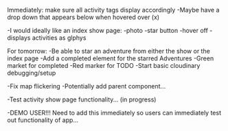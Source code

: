 Immediately: make sure all activity tags display accordingly
  -Maybe have a drop down that appears below when hovered over (x)

-I would ideally like an index show page:
  -photo
  -star button
  -hover off
      -displays activities as glphys


For tomorrow:
  -Be able to star an adventure from either the show or the index page
  -Add a completed element for the starred Adventures
    -Green market for completed
    -Red marker for TODO
  -Start basic cloudinary debugging/setup

-Fix map flickering
  -Potentially add parent component...

-Test activity show page functionality... (in progress)

-DEMO USER!!! Need to add this immediately so users can
immediately test out functionality of app...
